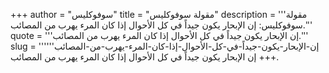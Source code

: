+++
author = "سوفوكليس"
title = "مقولة سوفوكليس"
description = '''مقولة سوفوكليس: إن الإبحار يكون جيداً في كل الأحوال إذا كان المرء يهرب من المصائب.'''
quote = '''إن الإبحار يكون جيداً في كل الأحوال إذا كان المرء يهرب من المصائب.'''
slug = '''إن-الإبحار-يكون-جيداً-في-كل-الأحوال-إذا-كان-المرء-يهرب-من-المصائب'''
+++
إن الإبحار يكون جيداً في كل الأحوال إذا كان المرء يهرب من المصائب.
